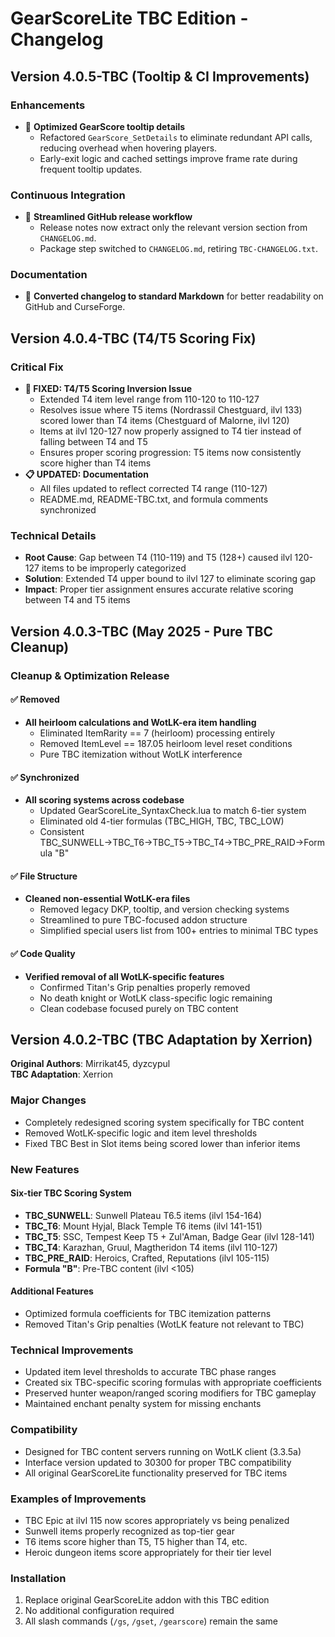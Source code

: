 # GearScoreLite TBC Edition - Changelog

## Version 4.0.5-TBC (Tooltip & CI Improvements)

### Enhancements
- 🚀 **Optimized GearScore tooltip details**
  - Refactored `GearScore_SetDetails` to eliminate redundant API calls, reducing overhead when hovering players.
  - Early-exit logic and cached settings improve frame rate during frequent tooltip updates.

### Continuous Integration
- 🔄 **Streamlined GitHub release workflow**
  - Release notes now extract only the relevant version section from `CHANGELOG.md`.
  - Package step switched to `CHANGELOG.md`, retiring `TBC-CHANGELOG.txt`.

### Documentation
- 📝 **Converted changelog to standard Markdown** for better readability on GitHub and CurseForge.

## Version 4.0.4-TBC (T4/T5 Scoring Fix)

### Critical Fix
- **🔧 FIXED: T4/T5 Scoring Inversion Issue**
  - Extended T4 item level range from 110-120 to 110-127
  - Resolves issue where T5 items (Nordrassil Chestguard, ilvl 133) scored lower than T4 items (Chestguard of Malorne, ilvl 120)
  - Items at ilvl 120-127 now properly assigned to T4 tier instead of falling between T4 and T5
  - Ensures proper scoring progression: T5 items now consistently score higher than T4 items
- **📋 UPDATED: Documentation**
  - All files updated to reflect corrected T4 range (110-127)
  - README.md, README-TBC.txt, and formula comments synchronized

### Technical Details
- **Root Cause**: Gap between T4 (110-119) and T5 (128+) caused ilvl 120-127 items to be improperly categorized
- **Solution**: Extended T4 upper bound to ilvl 127 to eliminate scoring gap
- **Impact**: Proper tier assignment ensures accurate relative scoring between T4 and T5 items

## Version 4.0.3-TBC (May 2025 - Pure TBC Cleanup)

### Cleanup & Optimization Release

#### ✅ Removed
- **All heirloom calculations and WotLK-era item handling**
  - Eliminated ItemRarity == 7 (heirloom) processing entirely
  - Removed ItemLevel == 187.05 heirloom level reset conditions
  - Pure TBC itemization without WotLK interference

#### ✅ Synchronized
- **All scoring systems across codebase**
  - Updated GearScoreLite_SyntaxCheck.lua to match 6-tier system
  - Eliminated old 4-tier formulas (TBC_HIGH, TBC, TBC_LOW)
  - Consistent TBC_SUNWELL→TBC_T6→TBC_T5→TBC_T4→TBC_PRE_RAID→Formula "B"

#### ✅ File Structure
- **Cleaned non-essential WotLK-era files**
  - Removed legacy DKP, tooltip, and version checking systems
  - Streamlined to pure TBC-focused addon structure
  - Simplified special users list from 100+ entries to minimal TBC types

#### ✅ Code Quality
- **Verified removal of all WotLK-specific features**
  - Confirmed Titan's Grip penalties properly removed
  - No death knight or WotLK class-specific logic remaining
  - Clean codebase focused purely on TBC content

## Version 4.0.2-TBC (TBC Adaptation by Xerrion)

**Original Authors**: Mirrikat45, dyzcypul  
**TBC Adaptation**: Xerrion

### Major Changes
- Completely redesigned scoring system specifically for TBC content
- Removed WotLK-specific logic and item level thresholds
- Fixed TBC Best in Slot items being scored lower than inferior items

### New Features

#### Six-tier TBC Scoring System
- **TBC_SUNWELL**: Sunwell Plateau T6.5 items (ilvl 154-164)
- **TBC_T6**: Mount Hyjal, Black Temple T6 items (ilvl 141-151)
- **TBC_T5**: SSC, Tempest Keep T5 + Zul'Aman, Badge Gear (ilvl 128-141)  
- **TBC_T4**: Karazhan, Gruul, Magtheridon T4 items (ilvl 110-127)
- **TBC_PRE_RAID**: Heroics, Crafted, Reputations (ilvl 105-115)
- **Formula "B"**: Pre-TBC content (ilvl <105)

#### Additional Features
- Optimized formula coefficients for TBC itemization patterns
- Removed Titan's Grip penalties (WotLK feature not relevant to TBC)

### Technical Improvements
- Updated item level thresholds to accurate TBC phase ranges
- Created six TBC-specific scoring formulas with appropriate coefficients
- Preserved hunter weapon/ranged scoring modifiers for TBC gameplay
- Maintained enchant penalty system for missing enchants

### Compatibility
- Designed for TBC content servers running on WotLK client (3.3.5a)
- Interface version updated to 30300 for proper TBC compatibility
- All original GearScoreLite functionality preserved for TBC items

### Examples of Improvements
- TBC Epic at ilvl 115 now scores appropriately vs being penalized
- Sunwell items properly recognized as top-tier gear
- T6 items score higher than T5, T5 higher than T4, etc.
- Heroic dungeon items score appropriately for their tier level

### Installation
1. Replace original GearScoreLite addon with this TBC edition
2. No additional configuration required
3. All slash commands (`/gs`, `/gset`, `/gearscore`) remain the same
